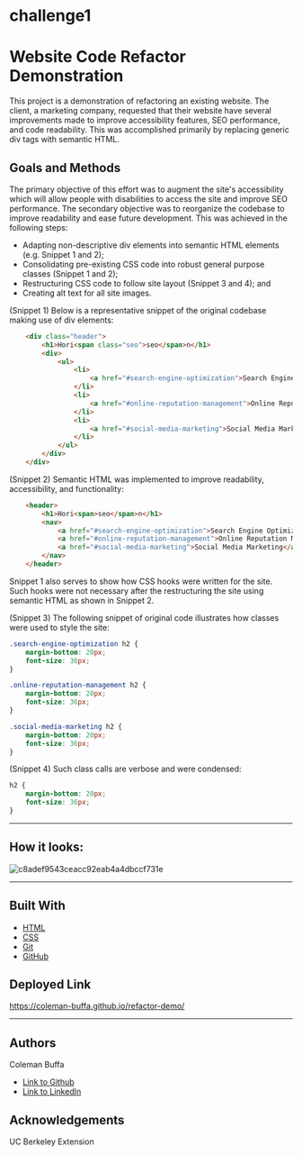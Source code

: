 # challenge1

# Website Code Refactor Demonstration

This project is a demonstration of refactoring an existing website. The client, a marketing company, requested that their website have several improvements made to improve accessibility features, SEO performance, and code readability. This was accomplished primarily by replacing generic div tags with semantic HTML. 

## Goals and Methods 

The primary objective of this effort was to augment the site's accessibility which will allow people with disabilities to access the site and improve SEO performance. The secondary objective was to reorganize the codebase to improve readability and ease future development. This was achieved in the following steps:

* Adapting non-descriptive div elements into semantic HTML elements (e.g. Snippet 1 and 2);
* Consolidating pre-existing CSS code into robust general purpose classes (Snippet 1 and 2);
* Restructuring CSS code to follow site layout (Snippet 3 and 4); and
* Creating alt text for all site images.

(Snippet 1) Below is a representative snippet of the original codebase making use of div elements:
```HTML
    <div class="header">
        <h1>Hori<span class="seo">seo</span>n</h1>
        <div>
            <ul>
                <li>
                    <a href="#search-engine-optimization">Search Engine Optimization</a>
                </li>
                <li>
                    <a href="#online-reputation-management">Online Reputation Management</a>
                </li>
                <li>
                    <a href="#social-media-marketing">Social Media Marketing</a>
                </li>
            </ul>
        </div>
    </div>
```
(Snippet 2) Semantic HTML was implemented to improve readability, accessibility, and functionality:
```HTML
    <header>
        <h1>Hori<span>seo</span>n</h1>        
        <nav>
            <a href="#search-engine-optimization">Search Engine Optimization</a>
            <a href="#online-reputation-management">Online Reputation Management</a>
            <a href="#social-media-marketing">Social Media Marketing</a>
        </nav>
    </header>
```
Snippet 1 also serves to show how CSS hooks were written for the site. Such hooks were not necessary after the restructuring the site using semantic HTML as shown in Snippet 2.

(Snippet 3) The following snippet of original code illustrates how classes were used to style the site:
```CSS
.search-engine-optimization h2 {
    margin-bottom: 20px;
    font-size: 36px;
}

.online-reputation-management h2 {
    margin-bottom: 20px;
    font-size: 36px;
}

.social-media-marketing h2 {
    margin-bottom: 20px;
    font-size: 36px;
}
```
(Snippet 4) Such class calls are verbose and were condensed:
```CSS
h2 {
    margin-bottom: 20px;
    font-size: 36px; 
}
```
---

## How it looks:

![c8adef9543ceacc92eab4a4dbccf731e](https://user-images.githubusercontent.com/92896466/150401786-5b055180-ea55-452a-936c-b799b59d938f.png)

---

## Built With

* [HTML](https://developer.mozilla.org/en-US/docs/Web/HTML)
* [CSS](https://developer.mozilla.org/en-US/docs/Web/CSS)
* [Git](https://git-scm.com/)
* [GitHub](https://github.com/)

## Deployed Link

https://coleman-buffa.github.io/refactor-demo/

---

## Authors

 Coleman Buffa

- [Link to Github](https://github.com/coleman-buffa)
- [Link to LinkedIn](https://www.linkedin.com/in/coleman-buffa-0a12a5201/)

## Acknowledgements
UC Berkeley Extension
